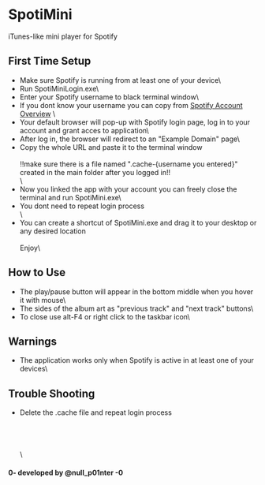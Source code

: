 # SpotiMini
iTunes-like mini player for Spotify

## First Time Setup

* Make sure Spotify is running from at least one of your device\
* Run SpotiMiniLogin.exe\
* Enter your Spotify username to black terminal window\
* If you dont know your username you can copy from [Spotify Account Overview](https://www.spotify.com/tr/account/overview/) \
* Your default browser will pop-up with Spotify login page, log in to your account and grant acces to application\
* After log in, the browser will redirect to an "Example Domain" page\
* Copy the whole URL and paste it to the terminal window\
\
!!make sure there is a file named ".cache-{username you entered}" created in the main folder after you logged in!!\
\
* Now you linked the app with your account you can freely close the terminal and run SpotiMini.exe\
* You dont need to repeat login process\
\
* You can create a shortcut of SpotiMini.exe and drag it to your desktop or any desired location\
\
Enjoy\

## How to Use
* The play/pause button will appear in the bottom middle when you hover it with mouse\
* The sides of the album art as "previous track" and "next track" buttons\
* To close use alt-F4 or right click to the taskbar icon\

## Warnings
* The application works only when Spotify is active in at least one of your devices\

## Trouble Shooting
* Delete the .cache file and repeat login process\
\
\
\
\
\

#### 0- developed by @null_p01nter -0
